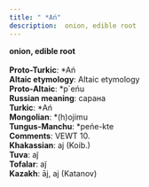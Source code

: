```yaml
---
title: " *Ań"
description:  onion, edible root
---
```

<p data-pagefind-weight="0.5">
<strong> onion, edible root</strong><br><br>
<strong>Proto-Turkic</strong>:  *Ań<br>
<strong>Altaic etymology</strong>:  Altaic etymology<br>
<strong> Proto-Altaic</strong>:  *p`eńu<br>
<strong>Russian meaning</strong>:  сарана<br>
<strong>Turkic</strong>:  *Ań<br>
<strong>Mongolian</strong>:  *(h)ojimu<br>
<strong>Tungus-Manchu</strong>:  *peńe-kte<br>
<strong>Comments</strong>:  VEWT 10.<br>
<strong>Khakassian</strong>:  aj (Koib.)<br>
<strong>Tuva</strong>:  aj̃<br>
<strong>Tofalar</strong>:  aj̃<br>
<strong>Kazakh</strong>:  āj, aj (Katanov)<br>

</p>
